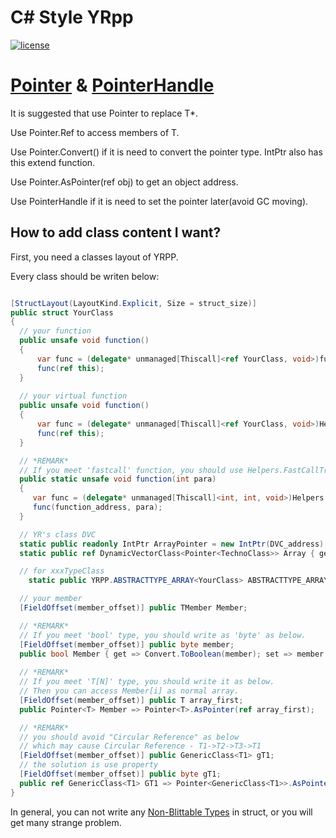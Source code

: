 
# C# Style YRpp

[![license](https://www.gnu.org/graphics/gplv3-or-later.png)](https://www.gnu.org/licenses/gpl-3.0.en.html)

[Pointer](Helpers/Pointer.cs) & [PointerHandle](Helpers/PointerHandle.cs)
============
It is suggested that use Pointer<T> to replace T*.

Use Pointer<T>.Ref to access members of T.

Use Pointer<TFrom>.Convert<TTo>() if it is need to convert the pointer type. IntPtr also has this extend function.

Use Pointer<T>.AsPointer(ref obj) to get an object address.

Use PointerHandle<T> if it is need to set the pointer later(avoid GC moving).

How to add class content I want?
--------
First, you need a classes layout of YRPP.

Every class should be writen below:
``` csharp

[StructLayout(LayoutKind.Explicit, Size = struct_size)]
public struct YourClass
{
  // your function
  public unsafe void function()
  {
      var func = (delegate* unmanaged[Thiscall]<ref YourClass, void>)function_address;
      func(ref this);
  }
  
  // your virtual function
  public unsafe void function()
  {
      var func = (delegate* unmanaged[Thiscall]<ref YourClass, void>)Helpers.GetVirtualFunctionPointer(Pointer<YourClass>.AsPointer(ref this), virtual_function_index);
      func(ref this);
  }

  // *REMARK*
  // If you meet 'fastcall' function, you should use Helpers.FastCallTransferStation as below.
  public static unsafe void function(int para)
  {
     var func = (delegate* unmanaged[Thiscall]<int, int, void>)Helpers.FastCallTransferStation;
     func(function_address, para);
  }

  // YR's class DVC
  static public readonly IntPtr ArrayPointer = new IntPtr(DVC_address);
  static public ref DynamicVectorClass<Pointer<TechnoClass>> Array { get => ref DynamicVectorClass<Pointer<TechnoClass>>.GetDynamicVector(ArrayPointer); }

  // for xxxTypeClass
	static public YRPP.ABSTRACTTYPE_ARRAY<YourClass> ABSTRACTTYPE_ARRAY = new YRPP.ABSTRACTTYPE_ARRAY<YourClass>(ArrayPointer);

  // your member
  [FieldOffset(member_offset)] public TMember Member;

  // *REMARK*
  // If you meet 'bool' type, you should write as 'byte' as below.
  [FieldOffset(member_offset)] public byte member;
  public bool Member { get => Convert.ToBoolean(member); set => member = Convert.ToByte(value); }
  
  // *REMARK*
  // If you meet 'T[N]' type, you should write it as below.
  // Then you can access Member[i] as normal array.
  [FieldOffset(member_offset)] public T array_first;
  public Pointer<T> Member => Pointer<T>.AsPointer(ref array_first);

  // *REMARK*
  // you should avoid "Circular Reference" as below
  // which may cause Circular Reference - T1->T2->T3->T1
  [FieldOffset(member_offset)] public GenericClass<T1> gT1;
  // the solution is use property
  [FieldOffset(member_offset)] public byte gT1;
  public ref GenericClass<T1> GT1 => Pointer<GenericClass<T1>>.AsPointer(ref gT1).Ref;
}

```

In general, you can not write any [Non-Blittable Types](http://msdn.microsoft.com/en-us/library/75dwhxf7.aspx) in struct, or you will get many strange problem.

